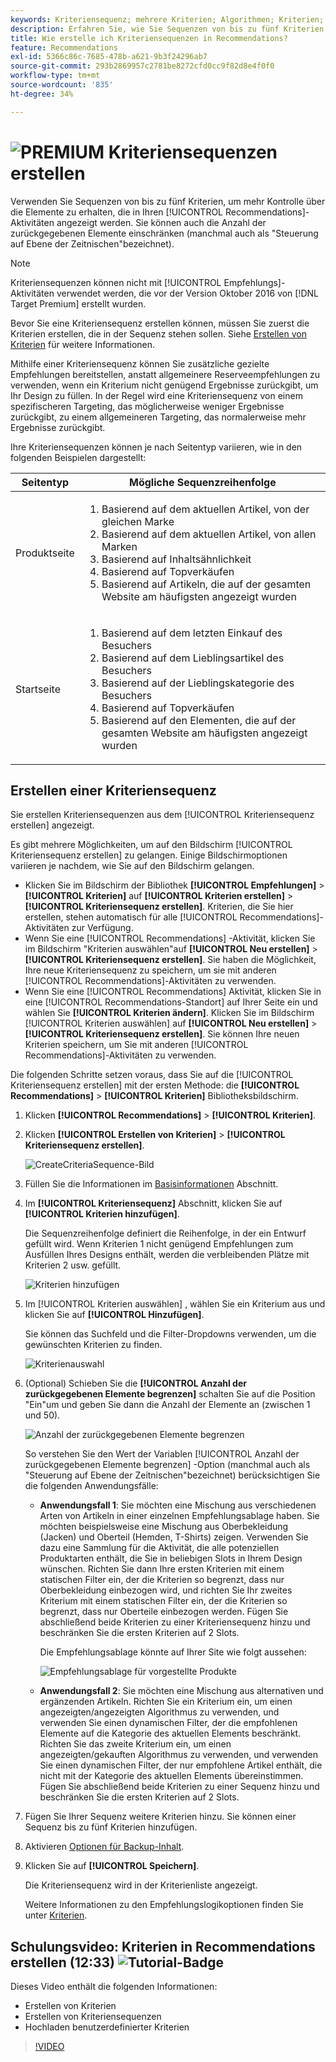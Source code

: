 ```yaml
---
keywords: Kriteriensequenz; mehrere Kriterien; Algorithmen; Kriterien; Empfehlungskriterien; Sequenz; Anzahl der zurückgegebenen Elemente begrenzen; Steuerung auf Slot-Ebene; Slot
description: Erfahren Sie, wie Sie Sequenzen von bis zu fünf Kriterien festlegen, um eine bessere Kontrolle über die Elemente zu erhalten, die in Ihrer Adobe angezeigt werden. [!DNL Target] Recommendations-Aktivitäten.
title: Wie erstelle ich Kriteriensequenzen in Recommendations?
feature: Recommendations
exl-id: 5366c86c-7685-478b-a621-9b3f24296ab7
source-git-commit: 293b2869957c2781be8272cfd0cc9f82d8e4f0f0
workflow-type: tm+mt
source-wordcount: '835'
ht-degree: 34%

---
```


# ![PREMIUM](/help/main/assets/premium.png) Kriteriensequenzen erstellen

Verwenden Sie Sequenzen von bis zu fünf Kriterien, um mehr Kontrolle über die Elemente zu erhalten, die in Ihren [!UICONTROL Recommendations]-Aktivitäten angezeigt werden. Sie können auch die Anzahl der zurückgegebenen Elemente einschränken (manchmal auch als &quot;Steuerung auf Ebene der Zeitnischen&quot;bezeichnet).

>[!NOTE]
>
>Kriteriensequenzen können nicht mit [!UICONTROL Empfehlungs]-Aktivitäten verwendet werden, die vor der Version Oktober 2016 von [!DNL Target Premium] erstellt wurden.

Bevor Sie eine Kriteriensequenz erstellen können, müssen Sie zuerst die Kriterien erstellen, die in der Sequenz stehen sollen. Siehe [Erstellen von Kriterien](/help/main/c-recommendations/c-algorithms/create-new-algorithm.md) für weitere Informationen.

Mithilfe einer Kriteriensequenz können Sie zusätzliche gezielte Empfehlungen bereitstellen, anstatt allgemeinere Reserveempfehlungen zu verwenden, wenn ein Kriterium nicht genügend Ergebnisse zurückgibt, um Ihr Design zu füllen. In der Regel wird eine Kriteriensequenz von einem spezifischeren Targeting, das möglicherweise weniger Ergebnisse zurückgibt, zu einem allgemeineren Targeting, das normalerweise mehr Ergebnisse zurückgibt.

Ihre Kriteriensequenzen können je nach Seitentyp variieren, wie in den folgenden Beispielen dargestellt:

| Seitentyp | Mögliche Sequenzreihenfolge |
| --- | --- |
| Produktseite | <ol><li>Basierend auf dem aktuellen Artikel, von der gleichen Marke</li><li>Basierend auf dem aktuellen Artikel, von allen Marken</li><li>Basierend auf Inhaltsähnlichkeit</li><li>Basierend auf Topverkäufen</li><li>Basierend auf Artikeln, die auf der gesamten Website am häufigsten angezeigt wurden</li></ol> |
| Startseite | <ol><li>Basierend auf dem letzten Einkauf des Besuchers </li><li>Basierend auf dem Lieblingsartikel des Besuchers</li><li>Basierend auf der Lieblingskategorie des Besuchers</li><li>Basierend auf Topverkäufen</li><li>Basierend auf den Elementen, die auf der gesamten Website am häufigsten angezeigt wurden</li></ol> |

## Erstellen einer Kriteriensequenz

Sie erstellen Kriteriensequenzen aus dem [!UICONTROL Kriteriensequenz erstellen] angezeigt.

Es gibt mehrere Möglichkeiten, um auf den Bildschirm [!UICONTROL Kriteriensequenz erstellen] zu gelangen. Einige Bildschirmoptionen variieren je nachdem, wie Sie auf den Bildschirm gelangen.

* Klicken Sie im Bildschirm der Bibliothek **[!UICONTROL Empfehlungen]** > **[!UICONTROL Kriterien]** auf **[!UICONTROL Kriterien erstellen]** > **[!UICONTROL Kriteriensequenz erstellen]**. Kriterien, die Sie hier erstellen, stehen automatisch für alle [!UICONTROL Recommendations]-Aktivitäten zur Verfügung.
* Wenn Sie eine [!UICONTROL Recommendations] -Aktivität, klicken Sie im Bildschirm &quot;Kriterien auswählen&quot;auf **[!UICONTROL Neu erstellen]** > **[!UICONTROL Kriteriensequenz erstellen]**. Sie haben die Möglichkeit, Ihre neue Kriteriensequenz zu speichern, um sie mit anderen [!UICONTROL Recommendations]-Aktivitäten zu verwenden.
* Wenn Sie eine [!UICONTROL Recommendations] Aktivität, klicken Sie in eine [!UICONTROL Recommendations-Standort] auf Ihrer Seite ein und wählen Sie **[!UICONTROL Kriterien ändern]**. Klicken Sie im Bildschirm [!UICONTROL Kriterien auswählen] auf **[!UICONTROL Neu erstellen]** > **[!UICONTROL Kriteriensequenz erstellen]**. Sie können Ihre neuen Kriterien speichern, um Sie mit anderen [!UICONTROL Recommendations]-Aktivitäten zu verwenden.

Die folgenden Schritte setzen voraus, dass Sie auf die [!UICONTROL Kriteriensequenz erstellen] mit der ersten Methode: die **[!UICONTROL Recommendations]** > **[!UICONTROL Kriterien]** Bibliotheksbildschirm.

1. Klicken **[!UICONTROL Recommendations]** > **[!UICONTROL Kriterien]**.

1. Klicken **[!UICONTROL Erstellen von Kriterien]** > **[!UICONTROL Kriteriensequenz erstellen]**.

   ![CreateCriteriaSequence-Bild](assets/CreateCriteriaSequence.png)

1. Füllen Sie die Informationen im [Basisinformationen](/help/main/c-recommendations/c-algorithms/create-new-algorithm.md#info) Abschnitt.

1. Im **[!UICONTROL Kriteriensequenz]** Abschnitt, klicken Sie auf **[!UICONTROL Kriterien hinzufügen]**.

   Die Sequenzreihenfolge definiert die Reihenfolge, in der ein Entwurf gefüllt wird. Wenn Kriterien 1 nicht genügend Empfehlungen zum Ausfüllen Ihres Designs enthält, werden die verbleibenden Plätze mit Kriterien 2 usw. gefüllt.

   ![Kriterien hinzufügen](/help/main/c-recommendations/c-algorithms/assets/add-criteria.png)

1. Im [!UICONTROL Kriterien auswählen] , wählen Sie ein Kriterium aus und klicken Sie auf **[!UICONTROL Hinzufügen]**.

   Sie können das Suchfeld und die Filter-Dropdowns verwenden, um die gewünschten Kriterien zu finden.

   ![Kriterienauswahl](/help/main/c-recommendations/c-algorithms/assets/select-criteria.png)

1. (Optional) Schieben Sie die **[!UICONTROL Anzahl der zurückgegebenen Elemente begrenzen]** schalten Sie auf die Position &quot;Ein&quot;um und geben Sie dann die Anzahl der Elemente an (zwischen 1 und 50).

   ![Anzahl der zurückgegebenen Elemente begrenzen](/help/main/c-recommendations/c-algorithms/assets/limit-number.png)

   So verstehen Sie den Wert der Variablen [!UICONTROL Anzahl der zurückgegebenen Elemente begrenzen] -Option (manchmal auch als &quot;Steuerung auf Ebene der Zeitnischen&quot;bezeichnet) berücksichtigen Sie die folgenden Anwendungsfälle:

   * **Anwendungsfall 1**: Sie möchten eine Mischung aus verschiedenen Arten von Artikeln in einer einzelnen Empfehlungsablage haben. Sie möchten beispielsweise eine Mischung aus Oberbekleidung (Jacken) und Oberteil (Hemden, T-Shirts) zeigen. Verwenden Sie dazu eine Sammlung für die Aktivität, die alle potenziellen Produktarten enthält, die Sie in beliebigen Slots in Ihrem Design wünschen. Richten Sie dann Ihre ersten Kriterien mit einem statischen Filter ein, der die Kriterien so begrenzt, dass nur Oberbekleidung einbezogen wird, und richten Sie Ihr zweites Kriterium mit einem statischen Filter ein, der die Kriterien so begrenzt, dass nur Oberteile einbezogen werden. Fügen Sie abschließend beide Kriterien zu einer Kriteriensequenz hinzu und beschränken Sie die ersten Kriterien auf 2 Slots.

      Die Empfehlungsablage könnte auf Ihrer Site wie folgt aussehen:

      ![Empfehlungsablage für vorgestellte Produkte](/help/main/c-recommendations/c-algorithms/assets/featured-products.png)

   * **Anwendungsfall 2**: Sie möchten eine Mischung aus alternativen und ergänzenden Artikeln. Richten Sie ein Kriterium ein, um einen angezeigten/angezeigten Algorithmus zu verwenden, und verwenden Sie einen dynamischen Filter, der die empfohlenen Elemente auf die Kategorie des aktuellen Elements beschränkt. Richten Sie das zweite Kriterium ein, um einen angezeigten/gekauften Algorithmus zu verwenden, und verwenden Sie einen dynamischen Filter, der nur empfohlene Artikel enthält, die nicht mit der Kategorie des aktuellen Elements übereinstimmen. Fügen Sie abschließend beide Kriterien zu einer Sequenz hinzu und beschränken Sie die ersten Kriterien auf 2 Slots.

1. Fügen Sie Ihrer Sequenz weitere Kriterien hinzu. Sie können einer Sequenz bis zu fünf Kriterien hinzufügen.

1. Aktivieren [Optionen für Backup-Inhalt](/help/main/c-recommendations/c-algorithms/create-new-algorithm.md#content).

1. Klicken Sie auf **[!UICONTROL Speichern]**.

   Die Kriteriensequenz wird in der Kriterienliste angezeigt.

   Weitere Informationen zu den Empfehlungslogikoptionen finden Sie unter [Kriterien](/help/main/c-recommendations/c-algorithms/algorithms.md).

## Schulungsvideo: Kriterien in Recommendations erstellen (12:33) ![Tutorial-Badge](/help/main/assets/tutorial.png)

Dieses Video enthält die folgenden Informationen:

* Erstellen von Kriterien
* Erstellen von Kriteriensequenzen
* Hochladen benutzerdefinierter Kriterien

>[!VIDEO](https://video.tv.adobe.com/v/27694?quality=12)

